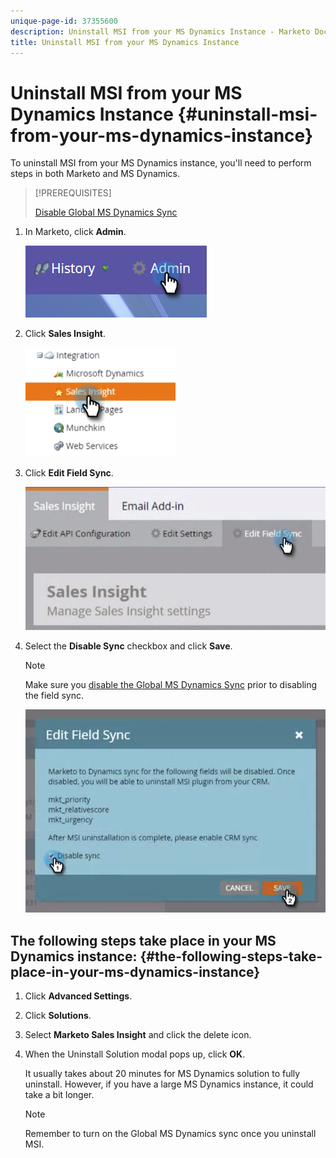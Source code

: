 ```yaml
---
unique-page-id: 37355600
description: Uninstall MSI from your MS Dynamics Instance - Marketo Docs - Product Documentation
title: Uninstall MSI from your MS Dynamics Instance
---
```


# Uninstall MSI from your MS Dynamics Instance {#uninstall-msi-from-your-ms-dynamics-instance}

To uninstall MSI from your MS Dynamics instance, you'll need to perform steps in both Marketo and MS Dynamics.

>[!PREREQUISITES]
>
>[Disable Global MS Dynamics Sync](/help/marketo/product-docs/marketo-sales-insight/msi-for-microsoft-dynamics/uninstalling/disable-global-ms-dynamics-sync.md)

1. In Marketo, click **Admin**.

   ![](assets/one-1.png)

1. Click **Sales Insight**.

   ![](assets/six.png)

1. Click **Edit Field Sync**.

   ![](assets/seven.png)

1. Select the **Disable Sync** checkbox and click **Save**.

   >[!NOTE]
   >
   >Make sure you [disable the Global MS Dynamics Sync](/help/marketo/product-docs/marketo-sales-insight/msi-for-microsoft-dynamics/uninstalling/disable-global-ms-dynamics-sync.md) prior to disabling the field sync.

   ![](assets/eight.png)

## The following steps take place in your MS Dynamics instance: {#the-following-steps-take-place-in-your-ms-dynamics-instance}

1. Click **Advanced Settings**.

1. Click **Solutions**.

1. Select **Marketo Sales Insight** and click the delete icon.

1. When the Uninstall Solution modal pops up, click **OK**.

   It usually takes about 20 minutes for MS Dynamics solution to fully uninstall. However, if you have a large MS Dynamics instance, it could take a bit longer.

   >[!NOTE]
   >
   >Remember to turn on the Global MS Dynamics sync once you uninstall MSI.
